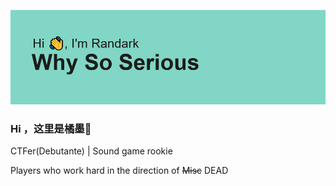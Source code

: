 ![](/header.png)

### Hi ，这里是橘墨👋

CTFer(Debutante) | Sound game rookie

Players who work hard in the direction of ~~Misc~~ DEAD
